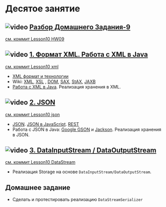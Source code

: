 
# Десятое занятие

## ![video](https://cloud.githubusercontent.com/assets/13649199/13672715/06dbc6ce-e6e7-11e5-81a9-04fbddb9e488.png) [Разбор Домашнего Задания-9](https://drive.google.com/open?id=0B_4NpoQW1xfpZDVJdGlDRlBlUEU)
[см. коммит Lesson10 HW09](https://github.com/JavaWebinar/basejava/tree/cf532714164239d7d99909f92ba52cb79cb0694a)


## ![video](https://cloud.githubusercontent.com/assets/13649199/13672715/06dbc6ce-e6e7-11e5-81a9-04fbddb9e488.png) [1. Формат XML. Работа с XML в Java](https://drive.google.com/open?id=0B_4NpoQW1xfpUEtzQjhtQ0c3cFU)
[см. коммит Lesson10 xml](https://github.com/JavaWebinar/basejava/tree/c36b41e468df8a82bb1e8ba668f3d00e76989fd9)

- <a href="http://www.duct-tape-architect.ru/?p=315">XML формат и технологии</a>
- Wiki: <a href="https://ru.wikipedia.org/wiki/XML">XML</a>, <a href="https://ru.wikipedia.org/wiki/XSL">XSL</a> , <a href="https://ru.wikipedia.org/wiki/Document_Object_Model">DOM</a>, <a href="https://ru.wikipedia.org/wiki/SAX">SAX</a>, <a href="https://en.wikipedia.org/wiki/StAX">StAX</a>, <a href="https://ru.wikipedia.org/wiki/Java_Architecture_for_XML_Binding">JAXB</a>
- <a href="http://www.vogella.com/tutorials/JavaXML/article.html">Работа с XML в Java</a>. Реализация хранения в XML. 
 
## ![video](https://cloud.githubusercontent.com/assets/13649199/13672715/06dbc6ce-e6e7-11e5-81a9-04fbddb9e488.png) [2. JSON](https://drive.google.com/open?id=0B_4NpoQW1xfpRUlvMU54a2hMR3c)
[см. коммит Lesson10 json](https://github.com/JavaWebinar/basejava/tree/ba409e3666f1a5086182a736784c4362a1979b7f)

- <a href="https://ru.wikipedia.org/wiki/JSON">JSON</a>. <a href="https://learn.javascript.ru/json">JSON в JavaScript</a>. <a href="https://ru.wikipedia.org/wiki/REST">REST</a>
- Работа с JSON в Java: <a href="https://code.google.com/p/google-gson/">Google GSON</a> и <a href="https://github.com/FasterXML/jackson">Jackson</a>. Реализация хранения в JSON.

## ![video](https://cloud.githubusercontent.com/assets/13649199/13672715/06dbc6ce-e6e7-11e5-81a9-04fbddb9e488.png) [3. DataInputStream / DataOutputStream](https://drive.google.com/open?id=0B_4NpoQW1xfpczVtenBCSDlKWU0)
[см. коммит Lesson10 DataStream](https://github.com/JavaWebinar/basejava/tree/6f699cb5d804b3d033a06cc1173cd1076b0553f9)

- Реализация Storage на основе `DataInputStream/DataOutputStream`.

## Домашнее задание
- Сделать и протестировать реализацию `DataStreamSerializer`
